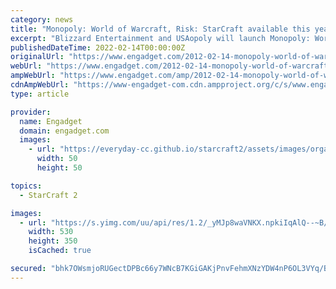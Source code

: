 ```yaml
---
category: news
title: "Monopoly: World of Warcraft, Risk: StarCraft available this year"
excerpt: "Blizzard Entertainment and USAopoly will launch Monopoly: World of Warcraft and Risk: StarCraft before year's end. A Facebook vote will determine what tokens make it into the final version of the ..."
publishedDateTime: 2022-02-14T00:00:00Z
originalUrl: "https://www.engadget.com/2012-02-14-monopoly-world-of-warcraft-risk-starcraft-available-this-year.html"
webUrl: "https://www.engadget.com/2012-02-14-monopoly-world-of-warcraft-risk-starcraft-available-this-year.html"
ampWebUrl: "https://www.engadget.com/amp/2012-02-14-monopoly-world-of-warcraft-risk-starcraft-available-this-year.html"
cdnAmpWebUrl: "https://www-engadget-com.cdn.ampproject.org/c/s/www.engadget.com/amp/2012-02-14-monopoly-world-of-warcraft-risk-starcraft-available-this-year.html"
type: article

provider:
  name: Engadget
  domain: engadget.com
  images:
    - url: "https://everyday-cc.github.io/starcraft2/assets/images/organizations/engadget.com-50x50.jpg"
      width: 50
      height: 50

topics:
  - StarCraft 2

images:
  - url: "https://s.yimg.com/uu/api/res/1.2/_yMJp8waVNKX.npkiIqAlQ--~B/aD0zNTA7dz01MzA7YXBwaWQ9eXRhY2h5b24-/https://www.blogcdn.com/www.joystiq.com/media/2012/02/monopolywow530.jpg"
    width: 530
    height: 350
    isCached: true

secured: "bhk7OWsmjoRUGectDPBc66y7WNcB7KGiGAKjPnvFehmXNzYDW4nP6OL3VYq/BnleeK7xvg8MYV6j+YydZifIHlu46JAX/mHMuHci+H8wJXP7E98kF2QYTLsTDXgn+j/gp+6jwIItWknxrLysbGoMpN/pHpOxT4bRTojYCwPJ3qEgqocl7nsnYqvLQi/NEjDK1N0F07WDMjcLMDnQzfoF+D0R9zKljgeJb8fW1JJSbfTXPe0G8GUG/kh7LasGMIhRHwbu8PaT8C+d3CBnlaPW0P93mN0oJqKbU6+SGBt8i8a7Ub5b70rCw76bTvp5akXpJXLyLzq8U4NIeDD5rC8M7FNsIRXrtO0G+3Nrdv0OoX8=;KCTyhx8ByT5RHehpL4mJ5Q=="
---
```


